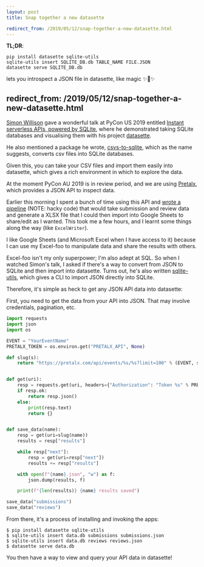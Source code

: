 ```yaml
---
layout: post
title: Snap together a new datasette

redirect_from: /2019/05/12/snap-together-a-new-datasette.html
---
```



**TL;DR**:
```shell
pip install datasette sqlite-utils 
sqlite-utils insert SQLITE_DB.db TABLE_NAME FILE.JSON
datasette serve SQLITE_DB.db
```
lets you introspect a JSON file in datasette, like magic ✨🎩✨


redirect_from: /2019/05/12/snap-together-a-new-datasette.html
---


[Simon Willison](https://twitter.com/simonw) gave a wonderful talk at PyCon US 2019 entitled [Instant serverless APIs, powered by SQLite](https://www.youtube.com/watch?v=pTr1uLQTJNE), where he demonstrated taking SQLite databases and visualising them with his project [datasette](https://github.com/simonw/datasette). 

He also mentioned a package he wrote, [csvs-to-sqlite](https://github.com/simonw/csvs-to-sqlite), which as the name suggests, converts csv files into SQLite databases. 

Given this, you can take your CSV files and import them easily into datasette, which gives a rich environment in which to explore the data. 

At the moment PyCon AU 2019 is in review period, and we are using [Pretalx](https://pretalx.com/), which provides a JSON API to inspect data. 

Earlier this morning I spent a bunch of time using this API and [wrote a pipeline](https://gist.github.com/glasnt/578d28aed2d787fa8e91610725b02bf6) (NOTE: hacky code) that would take submission and review data and generate a XLSX file that I could then import into Google Sheets to share/edit as I wanted. This took me a few hours, and I learnt some things along the way (like `ExcelWriter`). 

I like Google Sheets (and Microsoft Excel when I have access to it) because I can use my Excel-foo to manipulate data and share the results with others. 

Excel-foo isn't my only superpower; I'm also adept at SQL. So when I watched Simon's talk, I asked if there's a way to convert from JSON to SQLite and then import into datasette. Turns out, he's also written [sqlite-utils](https://github.com/simonw/sqlite-utils), which gives a CLI to import JSON directly into SQLite. 

Therefore, it's simple as heck to get any JSON API data into datasette: 

First, you need to get the data from your API into JSON. That may involve credentials, pagination, etc. 

```python
import requests
import json
import os

EVENT = "YourEventName"
PRETALX_TOKEN = os.environ.get("PRETALX_API", None)

def slug(s):
    return "https://pretalx.com/api/events/%s/%s?limit=100" % (EVENT, s)


def get(uri):
    resp = requests.get(uri, headers={"Authorization": "Token %s" % PRETALX_TOKEN})
    if resp.ok:
        return resp.json()
    else:
        print(resp.text)
        return {}


def save_data(name):
    resp = get(uri=slug(name))
    results = resp["results"]

    while resp["next"]:
        resp = get(uri=resp["next"])
        results += resp["results"]

    with open(f"{name}.json", "w") as f:
        json.dump(results, f)

    print(f"{len(results)} {name} results saved")

save_data("submissions")
save_data("reviews")
```

From there, it's a process of installing and invoking the apps: 

```shell
$ pip install datasette sqlite-utils
$ sqlite-utils insert data.db submissions submissions.json
$ sqlite-utils insert data.db reviews reviews.json
$ datasette serve data.db
```

You then have a way to view and query your API data in datasette!
